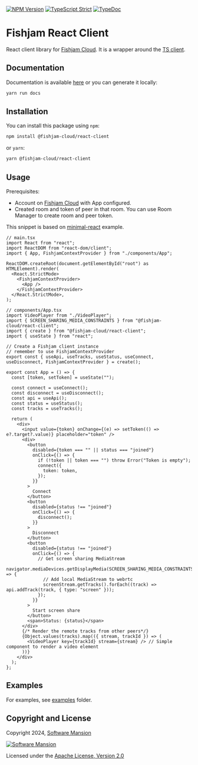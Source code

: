 [![NPM Version](https://img.shields.io/npm/v/@fishjam-cloud/react-client)](https://www.npmjs.com/package/@fishjam-cloud/react-client)
[![TypeScript Strict](https://badgen.net/badge/TS/Strict)](https://www.typescriptlang.org)
[![TypeDoc](https://img.shields.io/badge/TypeDoc-8A2BE2)](https://fishjam-cloud.github.io/web-client-sdk/modules/_fishjam_dev_react_client.html)

# Fishjam React Client

React client library for [Fishjam Cloud](https://cloud.fishjam.stream).
It is a wrapper around
the [TS client](../ts-client/README.md).

## Documentation

Documentation is available [here](https://fishjam-cloud.github.io/web-client-sdk/modules/_fishjam_dev_react_client.html) or you can generate it locally:

```bash
yarn run docs
```

## Installation

You can install this package using `npm`:

```bash
npm install @fishjam-cloud/react-client
```

or `yarn`:

```bash
yarn @fishjam-cloud/react-client
```

## Usage

Prerequisites:

- Account on [Fishjam Cloud](https://cloud.fishjam.stream) with App configured.
- Created room and token of peer in that room.
  You can use Room Manager to create room and peer token.

This snippet is based
on [minimal-react](../../examples/react-client/minimal-react/) example.

```tsx
// main.tsx
import React from "react";
import ReactDOM from "react-dom/client";
import { App, FishjamContextProvider } from "./components/App";

ReactDOM.createRoot(document.getElementById("root") as HTMLElement).render(
  <React.StrictMode>
    <FishjamContextProvider>
      <App />
    </FishjamContextProvider>
  </React.StrictMode>,
);

// components/App.tsx
import VideoPlayer from "./VideoPlayer";
import { SCREEN_SHARING_MEDIA_CONSTRAINTS } from "@fishjam-cloud/react-client";
import { create } from "@fishjam-cloud/react-client";
import { useState } from "react";

// Create a Fishjam client instance
// remember to use FishjamContextProvider
export const { useApi, useTracks, useStatus, useConnect, useDisconnect, FishjamContextProvider } = create();

export const App = () => {
  const [token, setToken] = useState("");

  const connect = useConnect();
  const disconnect = useDisconnect();
  const api = useApi();
  const status = useStatus();
  const tracks = useTracks();

  return (
    <div>
      <input value={token} onChange={(e) => setToken(() => e?.target?.value)} placeholder="token" />
      <div>
        <button
          disabled={token === "" || status === "joined"}
          onClick={() => {
            if (!token || token === "") throw Error("Token is empty");
            connect({
              token: token,
            });
          }}
        >
          Connect
        </button>
        <button
          disabled={status !== "joined"}
          onClick={() => {
            disconnect();
          }}
        >
          Disconnect
        </button>
        <button
          disabled={status !== "joined"}
          onClick={() => {
            // Get screen sharing MediaStream
            navigator.mediaDevices.getDisplayMedia(SCREEN_SHARING_MEDIA_CONSTRAINTS).then((screenStream) => {
              // Add local MediaStream to webrtc
              screenStream.getTracks().forEach((track) => api.addTrack(track, { type: "screen" }));
            });
          }}
        >
          Start screen share
        </button>
        <span>Status: {status}</span>
      </div>
      {/* Render the remote tracks from other peers*/}
      {Object.values(tracks).map(({ stream, trackId }) => (
        <VideoPlayer key={trackId} stream={stream} /> // Simple component to render a video element
      ))}
    </div>
  );
};
```

## Examples

For examples, see [examples](../../examples/react-client/) folder.

## Copyright and License

Copyright 2024, [Software Mansion](https://swmansion.com/?utm_source=git&utm_medium=readme&utm_campaign=react-client)

[![Software Mansion](https://logo.swmansion.com/logo?color=white&variant=desktop&width=200&tag=react-client)](https://swmansion.com/?utm_source=git&utm_medium=readme&utm_campaign=react-client)

Licensed under the [Apache License, Version 2.0](LICENSE)
